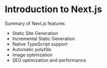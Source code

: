 # Introduction to Next.js

Summary of Next.js features

- Static Site Generation
- Incremental Static Generation
- Native TypeScript support
- Automatic polyfills
- Image optimization
- SEO optimization and performance
